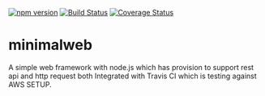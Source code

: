 [![npm version](https://badge.fury.io/js/minimalweb.svg)](http://badge.fury.io/js/minimalweb)
[![Build Status](https://travis-ci.org/piyasde/minimalweb.svg?branch=master)](https://travis-ci.org/piyasde/minimalweb.svg?branch=master)
[![Coverage Status](https://coveralls.io/repos/piyasde/minimalweb/badge.svg)](https://coveralls.io/r/piyasde/minimalweb)
# minimalweb
A simple web framework with node.js which has provision to support rest api and http request both
Integrated with Travis CI which is testing against AWS SETUP.
